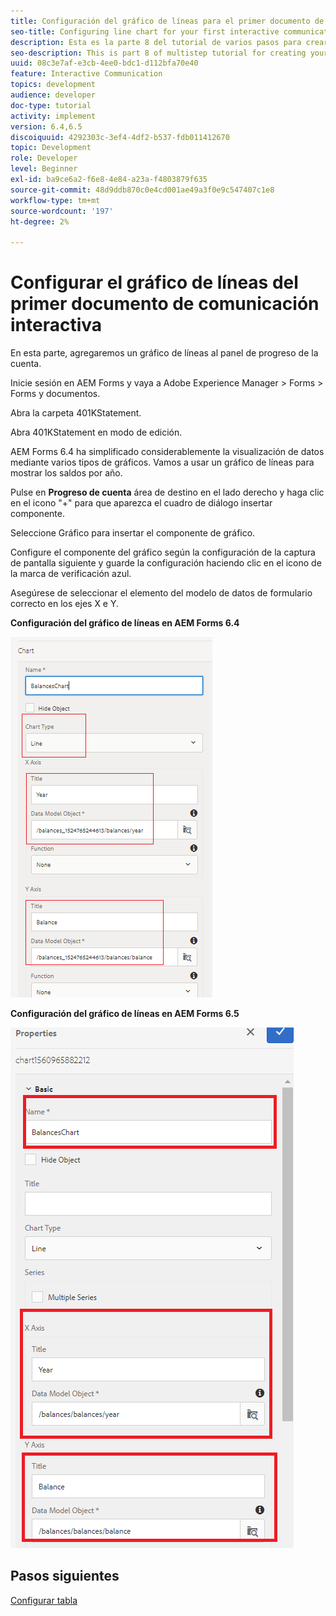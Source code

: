 ```yaml
---
title: Configuración del gráfico de líneas para el primer documento de comunicación interactiva, parte 8
seo-title: Configuring line chart for your first interactive communication document
description: Esta es la parte 8 del tutorial de varios pasos para crear su primer documento de comunicaciones interactivas. En esta parte, agregaremos un gráfico de líneas al panel de progreso de la cuenta.
seo-description: This is part 8 of multistep tutorial for creating your first interactive communications document. In this part, we will add a Line chart to the account progress panel.
uuid: 08c3e7af-e3cb-4ee0-bdc1-d112bfa70e40
feature: Interactive Communication
topics: development
audience: developer
doc-type: tutorial
activity: implement
version: 6.4,6.5
discoiquuid: 4292303c-3ef4-4df2-b537-fdb011412670
topic: Development
role: Developer
level: Beginner
exl-id: ba9ce6a2-f6e8-4e84-a23a-f4803879f635
source-git-commit: 48d9ddb870c0e4cd001ae49a3f0e9c547407c1e8
workflow-type: tm+mt
source-wordcount: '197'
ht-degree: 2%

---
```


# Configurar el gráfico de líneas del primer documento de comunicación interactiva

En esta parte, agregaremos un gráfico de líneas al panel de progreso de la cuenta.

Inicie sesión en AEM Forms y vaya a Adobe Experience Manager > Forms > Forms y documentos.

Abra la carpeta 401KStatement.

Abra 401KStatement en modo de edición.

AEM Forms 6.4 ha simplificado considerablemente la visualización de datos mediante varios tipos de gráficos. Vamos a usar un gráfico de líneas para mostrar los saldos por año.

Pulse en **Progreso de cuenta** área de destino en el lado derecho y haga clic en el icono &quot;+&quot; para que aparezca el cuadro de diálogo insertar componente.

Seleccione Gráfico para insertar el componente de gráfico.

Configure el componente del gráfico según la configuración de la captura de pantalla siguiente y guarde la configuración haciendo clic en el icono de la marca de verificación azul.

Asegúrese de seleccionar el elemento del modelo de datos de formulario correcto en los ejes X e Y.

**Configuración del gráfico de líneas en AEM Forms 6.4**

![linechart64](assets/linechart.png)

**Configuración del gráfico de líneas en AEM Forms 6.5**

![linechart64](assets/linechart65.PNG)

## Pasos siguientes

[Configurar tabla](./partnine.md)

